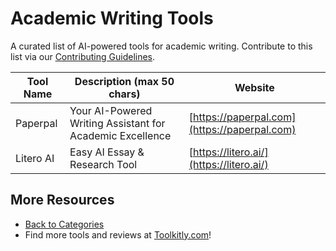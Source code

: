 # Academic Writing Tools

A curated list of AI-powered tools for academic writing. Contribute to this list via our [Contributing Guidelines](../CONTRIBUTING.md).

| Tool Name | Description (max 50 chars) | Website |
|-----------|----------------------------|---------|
| Paperpal | Your AI-Powered Writing Assistant for Academic Excellence | [https://paperpal.com](https://paperpal.com) |
| Litero AI | Easy AI Essay & Research Tool | [https://litero.ai/](https://litero.ai/) |

## More Resources
- [Back to Categories](../README.md)
- Find more tools and reviews at [Toolkitly.com](https://toolkitly.com)!
